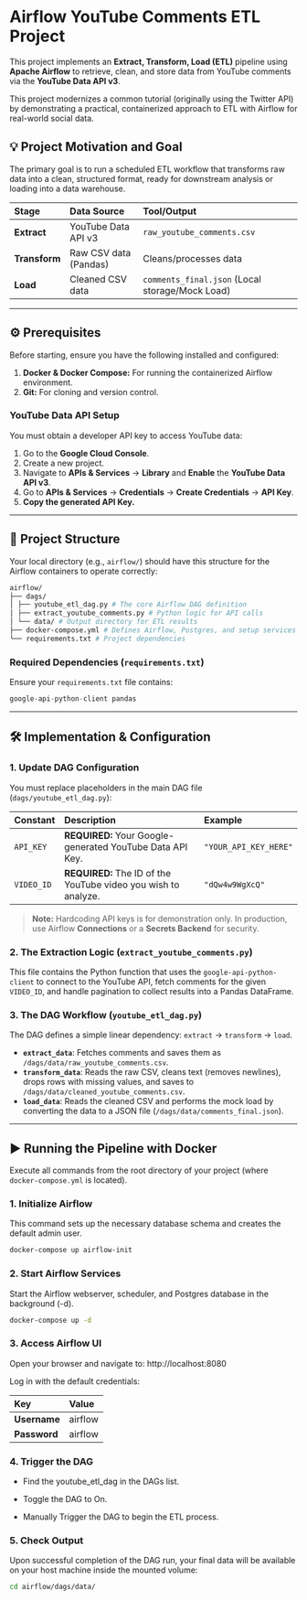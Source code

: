 # Airflow YouTube Comments ETL Project

This project implements an **Extract, Transform, Load (ETL)** pipeline using **Apache Airflow** to retrieve, clean, and store data from YouTube comments via the **YouTube Data API v3**.

This project modernizes a common tutorial (originally using the Twitter API) by demonstrating a practical, containerized approach to ETL with Airflow for real-world social data.

## 💡 Project Motivation and Goal

The primary goal is to run a scheduled ETL workflow that transforms raw data into a clean, structured format, ready for downstream analysis or loading into a data warehouse.

| Stage | Data Source | Tool/Output |
| :--- | :--- | :--- |
| **Extract** | YouTube Data API v3 | `raw_youtube_comments.csv` |
| **Transform** | Raw CSV data (Pandas) | Cleans/processes data |
| **Load** | Cleaned CSV data | `comments_final.json` (Local storage/Mock Load) |

---

## ⚙️ Prerequisites

Before starting, ensure you have the following installed and configured:

1.  **Docker & Docker Compose:** For running the containerized Airflow environment.
2.  **Git:** For cloning and version control.

### YouTube Data API Setup

You must obtain a developer API key to access YouTube data:

1.  Go to the **Google Cloud Console**.
2.  Create a new project.
3.  Navigate to **APIs & Services** → **Library** and **Enable** the **YouTube Data API v3**.
4.  Go to **APIs & Services** → **Credentials** → **Create Credentials** → **API Key**.
5.  **Copy the generated API Key.**

---

## 📁 Project Structure

Your local directory (e.g., `airflow/`) should have this structure for the Airflow containers to operate correctly:
``` bash
airflow/
├── dags/
│ ├── youtube_etl_dag.py # The core Airflow DAG definition
│ ├── extract_youtube_comments.py # Python logic for API calls
│ └── data/ # Output directory for ETL results
├── docker-compose.yml # Defines Airflow, Postgres, and setup services
└── requirements.txt # Project dependencies
```

### Required Dependencies (`requirements.txt`)

Ensure your `requirements.txt` file contains:

``` python
google-api-python-client pandas
```

---

## 🛠️ Implementation & Configuration

### 1. Update DAG Configuration

You must replace placeholders in the main DAG file (`dags/youtube_etl_dag.py`):

| Constant | Description | Example |
| :--- | :--- | :--- |
| `API_KEY` | **REQUIRED:** Your Google-generated YouTube Data API Key. | `"YOUR_API_KEY_HERE"` |
| `VIDEO_ID` | **REQUIRED:** The ID of the YouTube video you wish to analyze. | `"dQw4w9WgXcQ"` |

> **Note:** Hardcoding API keys is for demonstration only. In production, use Airflow **Connections** or a **Secrets Backend** for security.

### 2. The Extraction Logic (`extract_youtube_comments.py`)

This file contains the Python function that uses the `google-api-python-client` to connect to the YouTube API, fetch comments for the given `VIDEO_ID`, and handle pagination to collect results into a Pandas DataFrame.

### 3. The DAG Workflow (`youtube_etl_dag.py`)

The DAG defines a simple linear dependency: `extract` $\rightarrow$ `transform` $\rightarrow$ `load`.

-   **`extract_data`**: Fetches comments and saves them as `/dags/data/raw_youtube_comments.csv`.
-   **`transform_data`**: Reads the raw CSV, cleans text (removes newlines), drops rows with missing values, and saves to `/dags/data/cleaned_youtube_comments.csv`.
-   **`load_data`**: Reads the cleaned CSV and performs the mock load by converting the data to a JSON file (`/dags/data/comments_final.json`).

---

## ▶️ Running the Pipeline with Docker

Execute all commands from the root directory of your project (where `docker-compose.yml` is located).

### 1. Initialize Airflow

This command sets up the necessary database schema and creates the default admin user.

```bash
docker-compose up airflow-init
```
### 2. Start Airflow Services

Start the Airflow webserver, scheduler, and Postgres database in the background (-d).

``` bash
docker-compose up -d
```

### 3. Access Airflow UI
Open your browser and navigate to: http://localhost:8080

Log in with the default credentials:

| Key | Value |
| :--- | :--- |
| **Username** | airflow
| **Password** | airflow

### 4. Trigger the DAG

- Find the youtube_etl_dag in the DAGs list.

- Toggle the DAG to On.

- Manually Trigger the DAG to begin the ETL process.

### 5. Check Output
Upon successful completion of the DAG run, your final data will be available on your host machine inside the mounted volume:

``` bash
cd airflow/dags/data/
```
